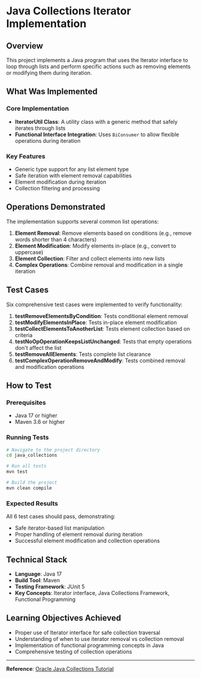 # Java Collections Iterator Implementation

## Overview

This project implements a Java program that uses the Iterator interface to loop through lists and perform specific actions such as removing elements or modifying them during iteration.

## What Was Implemented

### Core Implementation
- **IteratorUtil Class**: A utility class with a generic method that safely iterates through lists
- **Functional Interface Integration**: Uses `BiConsumer` to allow flexible operations during iteration


### Key Features
- Generic type support for any list element type
- Safe iteration with element removal capabilities
- Element modification during iteration
- Collection filtering and processing

## Operations Demonstrated

The implementation supports several common list operations:

1. **Element Removal**: Remove elements based on conditions (e.g., remove words shorter than 4 characters)
2. **Element Modification**: Modify elements in-place (e.g., convert to uppercase)
3. **Element Collection**: Filter and collect elements into new lists
4. **Complex Operations**: Combine removal and modification in a single iteration

## Test Cases

Six comprehensive test cases were implemented to verify functionality:

1. **testRemoveElementsByCondition**: Tests conditional element removal
2. **testModifyElementsInPlace**: Tests in-place element modification
3. **testCollectElementsToAnotherList**: Tests element collection based on criteria
4. **testNoOpOperationKeepsListUnchanged**: Tests that empty operations don't affect the list
5. **testRemoveAllElements**: Tests complete list clearance
6. **testComplexOperationRemoveAndModify**: Tests combined removal and modification operations

## How to Test

### Prerequisites
- Java 17 or higher
- Maven 3.6 or higher

### Running Tests
```bash
# Navigate to the project directory
cd java_collections

# Run all tests
mvn test

# Build the project
mvn clean compile
```

### Expected Results
All 6 test cases should pass, demonstrating:
- Safe iterator-based list manipulation
- Proper handling of element removal during iteration
- Successful element modification and collection operations

## Technical Stack
- **Language**: Java 17
- **Build Tool**: Maven
- **Testing Framework**: JUnit 5
- **Key Concepts**: Iterator interface, Java Collections Framework, Functional Programming

## Learning Objectives Achieved
- Proper use of Iterator interface for safe collection traversal
- Understanding of when to use iterator removal vs collection removal
- Implementation of functional programming concepts in Java
- Comprehensive testing of collection operations

---

**Reference**: [Oracle Java Collections Tutorial](https://docs.oracle.com/javase/tutorial/collections/index.html)